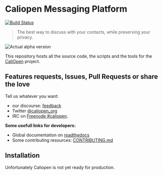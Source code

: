 # Caliopen Messaging Platform

[![Build Status](https://travis-ci.org/CaliOpen/Caliopen.svg)](https://travis-ci.org/CaliOpen/Caliopen)

> The best way to discuss with your contacts, while preserving your privacy.

![Actual alpha version](doc/assets/caliopen_ui.jpg)

This repository hosts all the source code, the scripts and the tools for the
[CaliOpen](https://caliopen.org) project.


## Features requests, Issues, Pull Requests or share the love

Tell us whatever you want:
* our discourse: [feedback](https://feedback.caliopen.org/)
* Twitter [@caliopen_org](https://twitter.com/caliopen_org)
* IRC on [Freenode #caliopen](irc://chat.freenode.net:6697/caliopen).

**Some usefull links for developers:**

* Global documentation on [readthedocs](http://caliopen.readthedocs.io/en/latest/)
* Some contributing resources: [CONTRIBUTING.md](CONTRIBUTING.md)

## Installation

Unfortunately Caliopen is not yet ready for production.
